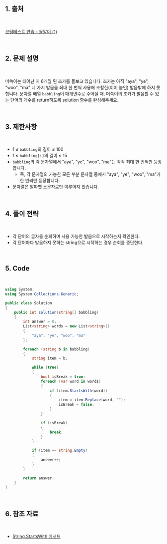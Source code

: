 ## 1. 출처

<br>

[코딩테스트 연습 - 옹알이 (1)](https://school.programmers.co.kr/learn/courses/30/lessons/120956)

<br>

## 2. 문제 설명

<br>

머쓱이는 태어난 지 6개월 된 조카를 돌보고 있습니다. 조카는 아직 "aya", "ye", "woo", "ma" 네 가지 발음을 최대 한 번씩 사용해 조합한(이어 붙인) 발음밖에 하지 못합니다. 문자열 배열 `babbling`이 매개변수로 주어질 때, 머쓱이의 조카가 발음할 수 있는 단어의 개수를 return하도록 solution 함수를 완성해주세요.

<br>

## 3. 제한사항

<br>

- 1 ≤ `babbling`의 길이 ≤ 100
- 1 ≤ `babbling[i]`의 길이 ≤ 15
- `babbling`의 각 문자열에서 "aya", "ye", "woo", "ma"는 각각 최대 한 번씩만 등장합니다.
    - 즉, 각 문자열의 가능한 모든 부분 문자열 중에서 "aya", "ye", "woo", "ma"가 한 번씩만 등장합니다.
- 문자열은 알파벳 소문자로만 이루어져 있습니다.

<br>

## 4. 풀이 전략

<br>

- 각 단어의 글자를 순회하며 사용 가능한 발음으로 시작하는지 확인한다.
- 각 단어마다 발음하지 못하는 string으로 시작하는 경우 순회를 중단한다.
 
<br>

## 5. Code

<br>

```cs
using System;
using System.Collections.Generic;

public class Solution
{
    public int solution(string[] babbling)
    {
        int answer = 0;
        List<string> words = new List<string>()
        {
            "aya", "ye", "woo", "ma"
        };

        foreach (string b in babbling)
        {
            string item = b;

            while (true)
            {
                bool isBreak = true;
                foreach (var word in words)
                {
                    if (item.StartsWith(word))
                    {
                        item = item.Replace(word, "");
                        isBreak = false;
                    }
                }

                if (isBreak)
                {
                    break;
                }
            }

            if (item == string.Empty)
            {
                answer++;
            }
        }

        return answer;
    }
}
```

<br>

## 6. 참조 자료

<br>

- [String.StartsWith 메서드](https://learn.microsoft.com/ko-kr/dotnet/api/system.string.startswith?view=net-8.0)
